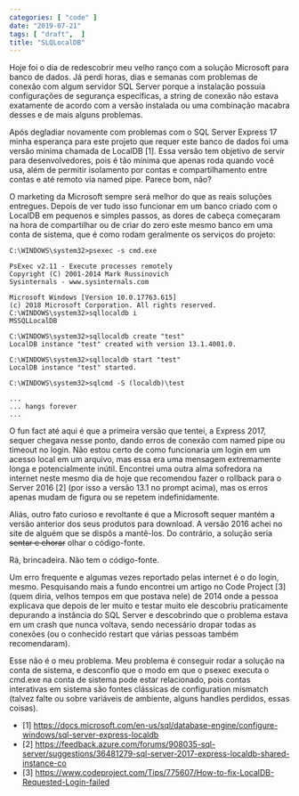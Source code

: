 ```yaml
---
categories: [ "code" ]
date: "2019-07-21"
tags: [ "draft",  ]
title: "SLQLocalDB"
---
```

Hoje foi o dia de redescobrir meu velho ranço com a solução Microsoft para banco de dados. Já perdi horas, dias e semanas com problemas de conexão com algum servidor SQL Server porque a instalação possuía configurações de segurança específicas, a string de conexão não estava exatamente de acordo com a versão instalada ou uma combinação macabra desses e de mais alguns problemas.

Após degladiar novamente com problemas com o SQL Server Express 17 minha esperança para este projeto que requer este banco de dados foi uma versão mínima chamada de LocalDB [1]. Essa versão tem objetivo de servir para desenvolvedores, pois é tão mínima que apenas roda quando você usa, além de permitir isolamento por contas e compartilhamento entre contas e até remoto via named pipe. Parece bom, não?

O marketing da Microsoft sempre será melhor do que as reais soluções entregues. Depois de ver tudo isso funcionar em um banco criado com o LocalDB em pequenos e simples passos, as dores de cabeça começaram na hora de compartilhar ou de criar do zero este mesmo banco em uma conta de sistema, que é como rodam geralmente os serviços do projeto:

    C:\WINDOWS\system32>psexec -s cmd.exe
    
    PsExec v2.11 - Execute processes remotely
    Copyright (C) 2001-2014 Mark Russinovich
    Sysinternals - www.sysinternals.com
    
    Microsoft Windows [Version 10.0.17763.615]
    (c) 2018 Microsoft Corporation. All rights reserved.
    C:\WINDOWS\system32>sqllocaldb i
    MSSQLLocalDB
    
    C:\WINDOWS\system32>sqllocaldb create "test"
    LocalDB instance "test" created with version 13.1.4001.0.
    
    C:\WINDOWS\system32>sqllocaldb start "test"
    LocalDB instance "test" started.
    
    C:\WINDOWS\system32>sqlcmd -S (localdb)\test

    ...
    ... hangs forever
    ...


O fun fact até aqui é que a primeira versão que tentei, a Express 2017, sequer chegava nesse ponto, dando erros de conexão com named pipe ou timeout no login. Não estou certo de como funcionaria um login em um acesso local em um arquivo, mas essa era uma mensagem extremamente longa e potencialmente inútil. Encontrei uma outra alma sofredora na internet neste mesmo dia de hoje que recomendou fazer o rollback para o Server 2016 [2] (por isso a versão 13.1 no prompt acima), mas os erros apenas mudam de figura ou se repetem indefinidamente.

Aliás, outro fato curioso e revoltante é que a Microsoft sequer mantém a versão anterior dos seus produtos para download. A versão 2016 achei no site de alguém que se dispôs a mantê-los. Do contrário, a solução seria ~~sentar e chorar~~ olhar o código-fonte.

Rá, brincadeira. Não tem o código-fonte.

Um erro frequente e algumas vezes reportado pelas internet é o do login, mesmo. Pesquisando mais a fundo encontrei um artigo no Code Project [3] (quem diria, velhos tempos em que postava nele) de 2014 onde a pessoa explicava que depois de ler muito e testar muito ele descobriu praticamente depurando a instância do SQL Server e descobrindo que o problema estava em um crash que nunca voltava, sendo necessário dropar todas as conexões (ou o conhecido restart que várias pessoas também recomendaram).

Esse não é o meu problema. Meu problema é conseguir rodar a solução na conta de sistema, e desconfio que o modo em que o psexec executa o cmd.exe na conta de sistema pode estar relacionado, pois contas interativas em sistema são fontes clássicas de configuration mismatch (talvez falte ou sobre variáveis de ambiente, alguns handles perdidos, essas coisas).

 - [1] https://docs.microsoft.com/en-us/sql/database-engine/configure-windows/sql-server-express-localdb
 - [2] https://feedback.azure.com/forums/908035-sql-server/suggestions/36481279-sql-server-2017-express-localdb-shared-instance-co
 - [3] https://www.codeproject.com/Tips/775607/How-to-fix-LocalDB-Requested-Login-failed
